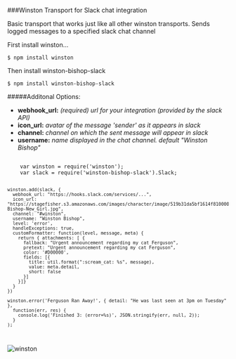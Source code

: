 ###Winston Transport for Slack chat integration

Basic transport that works just like all other winston transports. Sends logged messages to a specified slack chat channel

First install winston...
    
    $ npm install winston

Then install winston-bishop-slack

    $ npm install winston-bishop-slack

#####Additonal Options:

* **webhook_url:** *(required) url for your integration (provided by the slack API)*
* **icon_url:** *avatar of the message 'sender' as it appears in slack*
* **channel:** *channel on which the sent message will appear in slack*
* **username:** *name displayed in the chat channel. default "Winston Bishop"*

<code>
    var winston = require('winston');
    var slack = require('winston-bishop-slack').Slack;
    
    winston.add(slack, {
      webhook_url: "https://hooks.slack.com/services/...",
      icon_url: "https://stagefisher.s3.amazonaws.com/images/character/image/519b31da5bf1614f8100000e/Winston-Bishop-New_Girl.jpg",
      channel: "#winston",
      username: "Winston Bishop",
      level: 'error',
      handleExceptions: true,
      customFormatter: function(level, message, meta) {
        return { attachments: [ {
          fallback: "Urgent announcement regarding my cat Ferguson",
          pretext: "Urgent announcement regarding my cat Ferguson",
          color: '#D00000',
          fields: [{
            title: util.format(":scream_cat: %s", message),
            value: meta.detail,
            short: false
          }]
        }]}
      }
    })
  
    winston.error('Ferguson Ran Away!', { detail: "He was last seen at 3pm on Tuesday" }, 
      function(err, res) {
        console.log('Finished 3: (error=%s)', JSON.stringify(err, null, 2));
      }
    );
</code>

![winston](https://cldup.com/ZcEghxatuM-3000x3000.png "Looks like this...")

